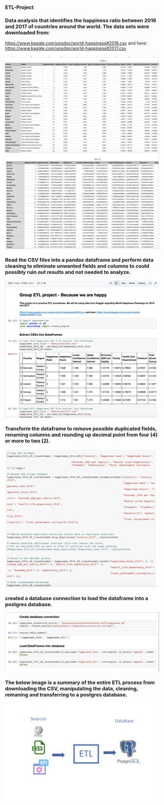 ### ETL-Project


### Data analysis that identifies the happiness ratio between 2016 and 2017 of countries around the world. The data sets were downloaded from:

https://www.kaggle.com/unsdsn/world-happiness#2016.csv and here: https://www.kaggle.com/unsdsn/world-happiness#2017.csv


![](Image/2016csv.png)
![](Image/2017csv.png)

### Read the CSV files into a pandas dataframe and perform data cleaning to eliminate unwanted fields and columns to could possibly ruin out results and not needed to analyze.

![](Image/notebook.png)

### Transform the dataframe to remove possible duplicated fields, renaming columns and rounding up decimal point from four (4) or more to two (2).

![](Image/transform.png)

### created a database connection to load the dataframe into a postgres database. 

![](Image/dbconnection.png)

### The below image is a summary of the entire ETL process from downloading the CSV, manipulating the data, cleaning, remaning and transferring to a postgres database.

![](Image/database.png)



